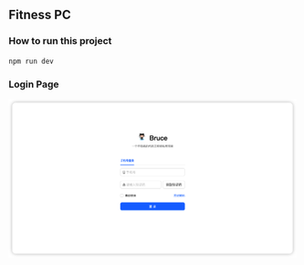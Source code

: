 ## Fitness PC

### How to run this project

```
npm run dev
```

### Login Page

<img src="./images/login.png">